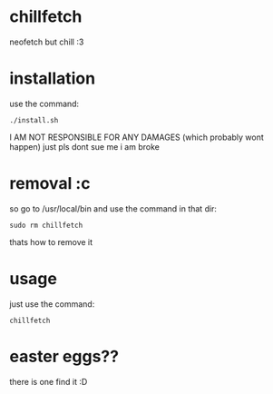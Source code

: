 # chillfetch
neofetch but chill :3

# installation
use the command:

``` ./install.sh ```

I AM NOT RESPONSIBLE FOR ANY DAMAGES (which probably wont happen)
just pls dont sue me i am broke

# removal :c
so go to /usr/local/bin and use the command in that dir:

```sudo rm chillfetch```

thats how to remove it

# usage
just use the command:

``` chillfetch ```

# easter eggs??
there is one find it :D
